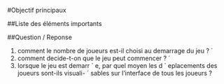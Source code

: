#Objectif principaux

##Liste des éléments importants

##Question / Reponse
1. comment le nombre de joueurs est-il choisi au demarrage du jeu ? ´
1. comment decide-t-on que le jeu peut commencer ? ´
1. lorsque le jeu est demarr ´ e, par quel moyen les d ´ eplacements des joueurs sont-ils visuali- ´
sables sur l’interface de tous les joueurs ?
